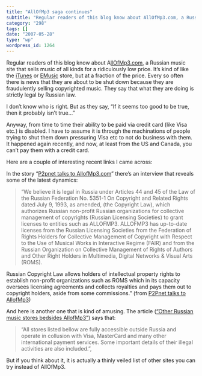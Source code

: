 ```yaml
---
title: "AllOfMp3 saga continues"
subtitle: "Regular readers of this blog know about AllOfMp3.com, a Russian music si..."
category: "298"
tags: []
date: "2007-05-28"
type: "wp"
wordpress_id: 1264
---
```

Regular readers of this blog know about A[llOfMp3.com](http://www.allofmp3.com/), a Russian music site that sells music of all kinds for a ridiculously low price. It’s kind of like the [iTunes](http://www.apple.com/itunes/store/) or [EMusic](http://www.emusic.com) store, but at a fraction of the price.
Every so often there is news that they are about to be shut down because they are fraudulently selling copyrighted music. They say that what they are doing is strictly legal by Russian law. 

I don’t know who is right. But as they say, “If it seems too good to be true, then it probably isn’t true…”

Anyway, from time to time their ability to be paid via credit card (like Visa etc.) is disabled. I have to assume it is through the machinations of people trying to shut them down pressuring Visa etc to not do business with them. It happened again recently, and now, at least from the US and Canada, you can’t pay them with a credit card.

Here are a couple of interesting recent links I came across:

In the story “[P2pnet talks to AllofMp3.com](http://p2pnet.net/story/12348)” there’s an interview that reveals some of the latest dynamics:

> “We believe it is legal in Russia under Articles 44 and 45 of the Law of the Russian Federation No. 5351-1 On Copyright and Related Rights dated July 9, 1993, as amended, (the Copyright Law), which authorizes Russian non-profit Russian organizations for collective management of copyrights (Russian Licensing Societies) to grant licenses to entities such as ALLOFMP3. ALLOFMP3 has up-to-date licenses from the Russian Licensing Societies from the Federation of Rights Holders for Collective Management of Copyright with Respect to the Use of Musical Works in Interactive Regime (FAIR) and from the Russian Organization on Collective Management of Rights of Authors and Other Right Holders in Multimedia, Digital Networks & Visual Arts (ROMS).

Russian Copyright Law allows holders of intellectual property rights to establish non-profit organizations such as ROMS which in its capacity oversees licensing agreements and collects royalties and pays them out to copyright holders, aside from some commissions.” (from [P2Pnet talks to AllofMp3](http://p2pnet.net/story/12348))

And here is another one that is kind of amusing. The article ([“Other Russian music stores bedsides AllofMp3”)](http://www.soundexpert.info/jblog/blog/se_official/Audio+culture/2007/05/26/Other-Russian-music-stores-besides-Allofmp3) says that: 

> “All stores listed bellow are fully accessible outside Russia and operate in collusion with Visa, MasterCard and many other international payment services. Some important details of their illegal activities are also included.”, 

But if you think about it, it is actually a thinly veiled list of other sites you can try instead of AllOfMp3.